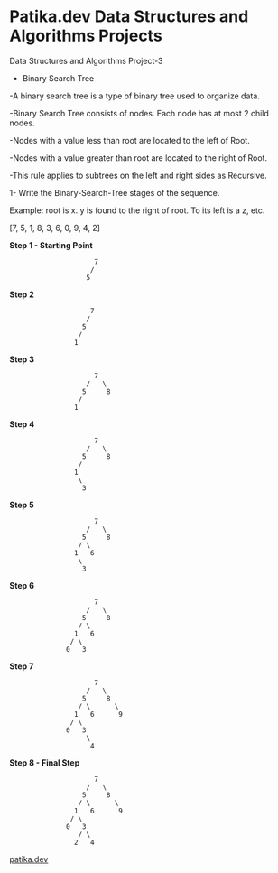 # Patika.dev Data Structures and Algorithms Projects
Data Structures and Algorithms Project-3

- Binary Search Tree

-A binary search tree is a type of binary tree used to organize data.

-Binary Search Tree consists of nodes. Each node has at most 2 child nodes.

-Nodes with a value less than root are located to the left of Root.

-Nodes with a value greater than root are located to the right of Root.

-This rule applies to subtrees on the left and right sides as Recursive.





1- Write the Binary-Search-Tree stages of the sequence.

Example: root is x. y is found to the right of root. To its left is a z, etc.


[7, 5, 1, 8, 3, 6, 0, 9, 4, 2]


**Step 1 - Starting Point**

                         7
                        / 
                       5   
                     
**Step 2**
         
             
                        7
                       /   
                      5      
                     /        
                    1   
                   
**Step 3**


                         7
                       /   \
                      5     8
                     /        
                    1   
                    
**Step 4**


                         7
                       /   \
                      5     8
                     /        
                    1           
                     \
                      3
                      
**Step 5**


                         7
                       /   \
                      5     8
                     / \      
                    1   6       
                     \
                      3
                      
**Step 6**


                         7
                       /   \
                      5     8
                     / \      
                    1   6       
                   / \
                  0   3
                  
**Step 7**


                         7
                       /   \
                      5     8
                     / \      \
                    1   6      9
                   / \
                  0   3
                       \
                        4
                        
**Step 8 - Final Step**


                         7
                       /   \
                      5     8
                     / \      \
                    1   6      9
                   / \
                  0   3
                     / \
                    2   4
                    
[patika.dev](www.patika.dev)
              
               
                 


                     
                      
